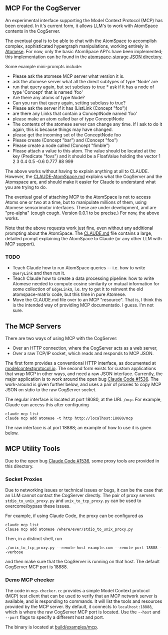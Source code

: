 MCP For the CogServer
---------------------
An experimental interface supporting the Model Context Protocol (MCP)
has been created. In it's current form, it allows LLM's to work with
AtomSpace contents in the CogServer.

The eventual goal is to be able to chat with the AtomSpace to accomplish
complex, sophisticated hypergraph manipulations, working entirely in
[Atomese](https://wiki.opencog.org/w/Atomese). For now, only the basic
AtomSpace API's have been implemented; this implementation can be found
in the [atomspace-storage JSON
directory](https://github.com/opencog/atomspace-storage/tree/master/opencog/persist/json).

Some example mini-prompts include:
* Please ask the atomese MCP server what version it is.
* ask the atomese server what all the direct subtypes of type 'Node' are
* run that query again, but set subclass to true
* ask if it has a node of type 'Concept' that is named 'foo'
* Are there any atoms of type Node?
* Can you run that query again, setting subclass to true?
* Please ask the server if it has (ListLink (Concept "foo"))
* are there any Links that contain a ConceptNode named 'foo'
* please make an atom called bar of type ConceptNode
* The contents of the atomese server can change any time. If I ask to do it
  again, this is because things may have changed.
* please get the incoming set of the ConceptNode foo
* Please create (Concept "bar") and (Concept "foo")
* Please create a node called (Concept "fimble")
* Please attach a value to this atom. The value should be located at
  the key (Predicate "fovs") and it should be a FloatValue holding the
  vector 1 2 3 0.4 0.5 -0.6 0.777 88 999

The above works without having to explain anything at all to CLAUDE.
However, the [CLAUDE-AtomSpace.md](CLAUDE-AtomSpace.md) explains what
the CogServer and the Atomspace are, and should make it easier for
Claude to understand what you are trying to do.

The eventual goal of attaching MCP to the AtomSpace is not to access
Atoms one or two at a time, but to manipulate millions of them, using
Atomese sensorimotor interfaces. These are under development, and are
"pre-alpha" (cough cough. Version 0.0.1 to be precise.) For now, the
above works.

Note that the above requests work just fine, even without any additional
prompting about the AtomSpace. The [CLAUDE.md](CLAUDE.md) file contains
a large, detailed prompt explaining the AtomSpace to Claude (or any
other LLM with MCP support).

### TODO
* Teach Claude how to run AtomSpace queries -- i.e. how to write
  `QueryLink` and then run it.
* Teach Claude how to create a data processing pipeline: how to write
  Atomese needed to compute cosine similarity or mutual information
  for some collection of `EdgeLink`s, i.e. try to get it to reinvent
  the old atomspace-matrix code, but this time in pure Atomese.
* Move the CLAUDE.md file over to an MCP "resource". That is, I think
  this is the intended way of providing MCP documentatio. I guess.
  I'm not sure.

The MCP Servers
---------------
There are two ways of using MCP with the CogServer:
* Over an HTTP connection, where the CogServer acts as a web server,
* Over a raw TCP/IP socket, which reads and responds to MCP JSON.

The first form provides a conventional HTTP interface, as documented at
[modelcontextprotocol.io](https://modelcontextprotocol.io/). The second
form exists for custom applications that wrap MCP in other ways, and
need a raw JSON interface. Currently, the major application is to work
around the open bug
[Claude Code #1536](https://github.com/anthropics/claude-code/issues/1536).
The work-around is given further below, and uses a pair of proxies to
copy MCP JSON on stdio to the raw CogServer socket.

The regular interface is located at port 18080, at the URL `/mcp`. For
example, Claude can access this after configuring
```
claude mcp list
claude mcp add atomese -t http http://localhost:18080/mcp
```
The raw interface is at port 18888; an example of how to use it is given
below.


MCP Utility Tools
-----------------
Due to the open bug
[Claude Code #1536](https://github.com/anthropics/claude-code/issues/1536),
some proxy tools are provided in this directory.

### Socket Proxies
Due to networking issues or technical issues or bugs, it can be the case
that an LLM cannot contact the CogServer directly. The pair of proxy
servers `stdio_to_unix_proxy.py` and `unix_to_tcp_proxy.py` can be used
to overcome/bypass these issues.

For example, if using Claude Code, the proxy can be configured as
```
claude mcp list
clause mcp add atomese /where/ever/stdio_to_unix_proxy.py
```
Then, in a distinct shell, run
```
./unix_to_tcp_proxy.py --remote-host example.com --remote-port 18888 --verbose
```
and then make sure that the CogServer is running on that host. The
default CogServer MCP port is 18888.

### Demo MCP checker
The code in `mcp-checker.cc` provides a simple Model Context protocol
(MCP) test client that can be used to verify that an MCP network server
is available, and is responding to commands.  It will list the tools
and resources provided by the MCP server. By default, it connects to
`localhost:18888`, which is where the raw CogServer MCP port is located.
Use the `--host` and `--port` flags to specify a different host and
port.

The binary is located at [build/examples/mcp](../../build/examples/mcp).
